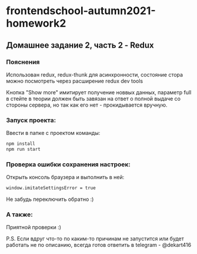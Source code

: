 # frontendschool-autumn2021-homework2

## Домашнее задание 2, часть 2 - Redux

### Пояснения

Использован redux, redux-thunk для асинхронности, состояние стора можно посмотреть через расширение redux dev tools

Кнопка "Show more"  имитирует получение новвых данных, параметр full в стейте в теории должен быть завязан на ответ о полной выдаче со стороны сервера, но так как его нет - прокидывается вручную.

### Запуск проекта:

Ввести в папке с проектом команды:

```sh
npm install
npm run start
```

### Проверка ошибки сохранения настроек:

Открыть консоль браузера и выполнить в ней:

```sh
window.imitateSettingsError = true
```

Не забудь переключить обратно :)

### А также:

Приятной проверки :)

P.S. Если вдруг что-то по каким-то причинам не запустится или будет работать не по описанию, всегда готов ответить в telegram - @dekart416
